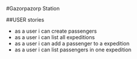 #Gazorpazorp Station

##USER stories

- as a user i can create passengers
- as a user i can list all expeditions
- as a user i can add a passenger to a expedition
- as a user i can list passengers in one expedition